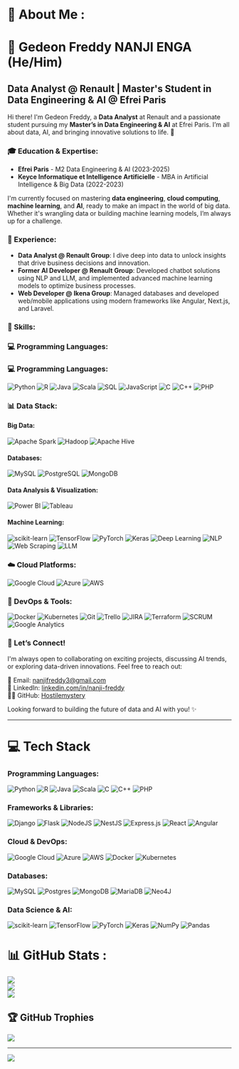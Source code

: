# 💫 About Me :
# 👋 Gedeon Freddy NANJI ENGA (He/Him)

## Data Analyst @ Renault | Master's Student in Data Engineering & AI @ Efrei Paris

Hi there! I'm Gedeon Freddy, a **Data Analyst** at Renault and a passionate student pursuing my **Master’s in Data Engineering & AI** at Efrei Paris. I’m all about data, AI, and bringing innovative solutions to life. 🚀

### 🎓 Education & Expertise:
- **Efrei Paris** - M2 Data Engineering & AI (2023-2025)
- **Keyce Informatique et Intelligence Artificielle** - MBA in Artificial Intelligence & Big Data (2022-2023)

I'm currently focused on mastering **data engineering**, **cloud computing**, **machine learning**, and **AI**, ready to make an impact in the world of big data. Whether it's wrangling data or building machine learning models, I’m always up for a challenge.

### 💼 Experience:
- **Data Analyst @ Renault Group**: I dive deep into data to unlock insights that drive business decisions and innovation.
- **Former AI Developer @ Renault Group**: Developed chatbot solutions using NLP and LLM, and implemented advanced machine learning models to optimize business processes.
- **Web Developer @ Ikena Group**: Managed databases and developed web/mobile applications using modern frameworks like Angular, Next.js, and Laravel.

### 🔧 Skills:

### 💻 Programming Languages:
### 💻 Programming Languages:
![Python](https://img.shields.io/badge/python-3670A0?style=for-the-badge&logo=python&logoColor=ffdd54) 
![R](https://img.shields.io/badge/r-%23276DC3.svg?style=for-the-badge&logo=r&logoColor=white) 
![Java](https://img.shields.io/badge/java-%23ED8B00.svg?style=for-the-badge&logo=java&logoColor=white) 
![Scala](https://img.shields.io/badge/scala-%23DC322F.svg?style=for-the-badge&logo=scala&logoColor=white) 
![SQL](https://img.shields.io/badge/sql-%2307405e.svg?style=for-the-badge&logo=sqlite&logoColor=white) 
![JavaScript](https://img.shields.io/badge/javascript-%23323330.svg?style=for-the-badge&logo=javascript&logoColor=%23F7DF1E) 
![C](https://img.shields.io/badge/c-%2300599C.svg?style=for-the-badge&logo=c&logoColor=white) 
![C++](https://img.shields.io/badge/c++-%2300599C.svg?style=for-the-badge&logo=c%2B%2B&logoColor=white) 
![PHP](https://img.shields.io/badge/php-%23777BB4.svg?style=for-the-badge&logo=php&logoColor=white)

### 📊 Data Stack:

#### **Big Data**:
![Apache Spark](https://img.shields.io/badge/Apache%20Spark-E6526F?style=for-the-badge&logo=Apache%20Spark&logoColor=white) 
![Hadoop](https://img.shields.io/badge/hadoop-%2300f.svg?style=for-the-badge&logo=apache-hadoop&logoColor=white) 
![Apache Hive](https://img.shields.io/badge/Apache%20Hive-FDEE21?style=for-the-badge&logo=apache-hive&logoColor=black)

#### **Databases**:
![MySQL](https://img.shields.io/badge/mysql-%2300f.svg?style=for-the-badge&logo=mysql&logoColor=white) 
![PostgreSQL](https://img.shields.io/badge/postgres-%23316192.svg?style=for-the-badge&logo=postgresql&logoColor=white) 
![MongoDB](https://img.shields.io/badge/mongodb-%234ea94b.svg?style=for-the-badge&logo=mongodb&logoColor=white)

#### **Data Analysis & Visualization**:
![Power BI](https://img.shields.io/badge/PowerBI-F2C811?style=for-the-badge&logo=powerbi&logoColor=black) 
![Tableau](https://img.shields.io/badge/tableau-E97627?style=for-the-badge&logo=tableau&logoColor=white)

#### **Machine Learning**:
![scikit-learn](https://img.shields.io/badge/scikit--learn-%23F7931E.svg?style=for-the-badge&logo=scikit-learn&logoColor=white) 
![TensorFlow](https://img.shields.io/badge/TensorFlow-%23FF6F00.svg?style=for-the-badge&logo=TensorFlow&logoColor=white) 
![PyTorch](https://img.shields.io/badge/PyTorch-%23EE4C2C.svg?style=for-the-badge&logo=PyTorch&logoColor=white) 
![Keras](https://img.shields.io/badge/Keras-%23D00000.svg?style=for-the-badge&logo=Keras&logoColor=white) 
![Deep Learning](https://img.shields.io/badge/deep%20learning-%2300f.svg?style=for-the-badge&logo=deep-learning&logoColor=white)
![NLP](https://img.shields.io/badge/NLP-%23008080.svg?style=for-the-badge&logo=NLP&logoColor=white)
![Web Scraping](https://img.shields.io/badge/web%20scraping-%23333.svg?style=for-the-badge&logo=webscraping&logoColor=white)
![LLM](https://img.shields.io/badge/LLMs-%23E10098.svg?style=for-the-badge&logo=LLMs&logoColor=white)

### ☁️ Cloud Platforms:
![Google Cloud](https://img.shields.io/badge/Google%20Cloud-%234285F4.svg?style=for-the-badge&logo=google-cloud&logoColor=white) 
![Azure](https://img.shields.io/badge/azure-%230072C6.svg?style=for-the-badge&logo=azure-devops&logoColor=white) 
![AWS](https://img.shields.io/badge/aws-%23232F3E.svg?style=for-the-badge&logo=amazon-aws&logoColor=white)

### 🔧 DevOps & Tools:
![Docker](https://img.shields.io/badge/docker-%230db7ed.svg?style=for-the-badge&logo=docker&logoColor=white) 
![Kubernetes](https://img.shields.io/badge/kubernetes-%23326ce5.svg?style=for-the-badge&logo=kubernetes&logoColor=white) 
![Git](https://img.shields.io/badge/git-%23F05033.svg?style=for-the-badge&logo=git&logoColor=white) 
![Trello](https://img.shields.io/badge/trello-%23026AA7.svg?style=for-the-badge&logo=trello&logoColor=white) 
![JIRA](https://img.shields.io/badge/jira-%230A0FFF.svg?style=for-the-badge&logo=jira&logoColor=white) 
![Terraform](https://img.shields.io/badge/terraform-%235835CC.svg?style=for-the-badge&logo=terraform&logoColor=white) 
![SCRUM](https://img.shields.io/badge/scrum-%233B5998.svg?style=for-the-badge&logo=scrum&logoColor=white) 
![Google Analytics](https://img.shields.io/badge/Google%20Analytics-E37400?style=for-the-badge&logo=google-analytics&logoColor=white)




### 💬 Let’s Connect!
I'm always open to collaborating on exciting projects, discussing AI trends, or exploring data-driven innovations. Feel free to reach out:

📧 Email: [nanjifreddy3@gmail.com](mailto:nanjifreddy3@gmail.com)  
🔗 LinkedIn: [linkedin.com/in/nanji-freddy](https://www.linkedin.com/in/nanji-freddy)  
👨‍💻 GitHub: [Hostilemystery](https://github.com/Hostilemystery)

Looking forward to building the future of data and AI with you! ✨

---

# 💻 Tech Stack
### Programming Languages:
![Python](https://img.shields.io/badge/python-3670A0?style=for-the-badge&logo=python&logoColor=ffdd54) ![R](https://img.shields.io/badge/r-%23276DC3.svg?style=for-the-badge&logo=r&logoColor=white) ![Java](https://img.shields.io/badge/java-%23ED8B00.svg?style=for-the-badge&logo=java&logoColor=white) ![Scala](https://img.shields.io/badge/scala-%23DC322F.svg?style=for-the-badge&logo=scala&logoColor=white) ![C](https://img.shields.io/badge/c-%2300599C.svg?style=for-the-badge&logo=c&logoColor=white) ![C++](https://img.shields.io/badge/c++-%2300599C.svg?style=for-the-badge&logo=c%2B%2B&logoColor=white) ![PHP](https://img.shields.io/badge/php-%23777BB4.svg?style=for-the-badge&logo=php&logoColor=white)

### Frameworks & Libraries:
![Django](https://img.shields.io/badge/django-%23092E20.svg?style=for-the-badge&logo=django&logoColor=white) ![Flask](https://img.shields.io/badge/flask-%23000.svg?style=for-the-badge&logo=flask&logoColor=white) ![NodeJS](https://img.shields.io/badge/node.js-6DA55F?style=for-the-badge&logo=node.js&logoColor=white) ![NestJS](https://img.shields.io/badge/nestjs-%23E0234E.svg?style=for-the-badge&logo=nestjs&logoColor=white) ![Express.js](https://img.shields.io/badge/express.js-%23404d59.svg?style=for-the-badge&logo=express&logoColor=%2361DAFB) ![React](https://img.shields.io/badge/react-%2320232a.svg?style=for-the-badge&logo=react&logoColor=%2361DAFB) ![Angular](https://img.shields.io/badge/angular-%23E23237.svg?style=for-the-badge&logo=angular&logoColor=white)

### Cloud & DevOps:
![Google Cloud](https://img.shields.io/badge/Google%20Cloud-%234285F4.svg?style=for-the-badge&logo=google-cloud&logoColor=white) ![Azure](https://img.shields.io/badge/azure-%230072C6.svg?style=for-the-badge&logo=azure-devops&logoColor=white) ![AWS](https://img.shields.io/badge/aws-%23232F3E.svg?style=for-the-badge&logo=amazon-aws&logoColor=white) ![Docker](https://img.shields.io/badge/docker-%230db7ed.svg?style=for-the-badge&logo=docker&logoColor=white) ![Kubernetes](https://img.shields.io/badge/kubernetes-%23326ce5.svg?style=for-the-badge&logo=kubernetes&logoColor=white)

### Databases:
![MySQL](https://img.shields.io/badge/mysql-%2300f.svg?style=for-the-badge&logo=mysql&logoColor=white) ![Postgres](https://img.shields.io/badge/postgres-%23316192.svg?style=for-the-badge&logo=postgresql&logoColor=white) ![MongoDB](https://img.shields.io/badge/MongoDB-%234ea94b.svg?style=for-the-badge&logo=mongodb&logoColor=white) ![MariaDB](https://img.shields.io/badge/MariaDB-003545?style=for-the-badge&logo=mariadb&logoColor=white) ![Neo4J](https://img.shields.io/badge/Neo4j-008CC1?style=for-the-badge&logo=neo4j&logoColor=white)

### Data Science & AI:
![scikit-learn](https://img.shields.io/badge/scikit--learn-%23F7931E.svg?style=for-the-badge&logo=scikit-learn&logoColor=white) ![TensorFlow](https://img.shields.io/badge/TensorFlow-%23FF6F00.svg?style=for-the-badge&logo=TensorFlow&logoColor=white) ![PyTorch](https://img.shields.io/badge/PyTorch-%23EE4C2C.svg?style=for-the-badge&logo=PyTorch&logoColor=white) ![Keras](https://img.shields.io/badge/Keras-%23D00000.svg?style=for-the-badge&logo=Keras&logoColor=white) ![NumPy](https://img.shields.io/badge/numpy-%23013243.svg?style=for-the-badge&logo=numpy&logoColor=white) ![Pandas](https://img.shields.io/badge/pandas-%23150458.svg?style=for-the-badge&logo=pandas&logoColor=white)

# 📊 GitHub Stats :
![](https://github-readme-stats.vercel.app/api?username=Hostilemystery&theme=onedark&hide_border=false&include_all_commits=false&count_private=false)<br/>
![](https://github-readme-streak-stats.herokuapp.com/?user=Hostilemystery&theme=onedark&hide_border=false)<br/>
![](https://github-readme-stats.vercel.app/api/top-langs/?username=Hostilemystery&theme=onedark&hide_border=false&include_all_commits=false&count_private=false&layout=compact)

## 🏆 GitHub Trophies
![](https://github-trophies.vercel.app/?username=Hostilemystery&theme=onedark&no-frame=false&no-bg=false&margin-w=4)

---
[![](https://visitcount.itsvg.in/api?id=Hostilemystery&icon=0&color=0)](https://visitcount.itsvg.in)
